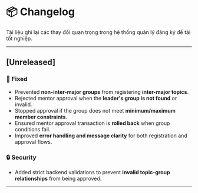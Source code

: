 # 📦 Changelog

Tài liệu ghi lại các thay đổi quan trọng trong hệ thống quản lý đăng ký đề tài tốt nghiệp.

---

## [Unreleased]

### 🐞 Fixed
- Prevented **non-inter-major groups** from registering **inter-major topics**.
- Rejected mentor approval when the **leader's group is not found** or invalid.
- Stopped approval if the group does not meet **minimum/maximum member constraints**.
- Ensured mentor approval transaction is **rolled back** when group conditions fail.
- Improved **error handling and message clarity** for both registration and approval flows.

### 🔒 Security
- Added strict backend validations to prevent **invalid topic-group relationships** from being approved.

---


